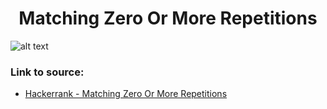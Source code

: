<h1 align="center">Matching Zero Or More Repetitions</h1>

![alt text](https://images2.imgbox.com/7f/24/4zixJRml_o.png?raw=true)

### Link to source: 
- <a href="https://www.hackerrank.com/challenges/matching-zero-or-more-repetitions/problem">Hackerrank - Matching Zero Or More Repetitions</a>

